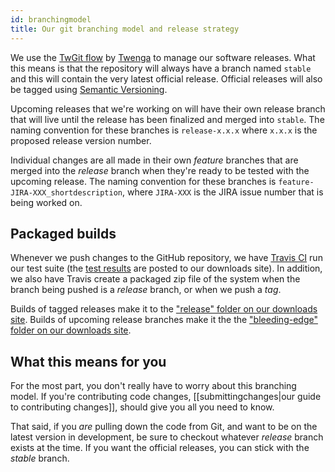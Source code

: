 ```yaml
---
id: branchingmodel
title: Our git branching model and release strategy
---
```


We use the [TwGit flow](https://github.com/Twenga/twgit) by [Twenga](http://twgit.twenga.com/) to manage our software releases. What this means is that the repository will always have a branch named `stable` and this will contain the very latest official release. Official releases will also be tagged using [Semantic Versioning](http://semver.org/).

Upcoming releases that we're working on will have their own release branch that will live until the release has been finalized and merged into `stable`. The naming convention for these branches is `release-x.x.x` where `x.x.x` is the proposed release version number.

Individual changes are all made in their own *feature* branches that are merged into the *release* branch when they're ready to be tested with the upcoming release. The naming convention for these branches is `feature-JIRA-XXX_shortdescription`, where `JIRA-XXX` is the JIRA issue number that is being worked on.

## Packaged builds

Whenever we push changes to the GitHub repository, we have [Travis CI](https://travis-ci.org/) run our test suite (the [test results](http://downloads.presidecms.com/#!/presidecms%2Ftestresults%2F) are posted to our downloads site). In addition, we also have Travis create a packaged zip file of the system when the branch being pushed is a *release* branch, or when we push a *tag*.

Builds of tagged releases make it to the ["release" folder on our downloads site](http://downloads.presidecms.com/#!/presidecms%2Frelease%2F). Builds of upcoming release branches make it the the ["bleeding-edge" folder on our downloads site](http://downloads.presidecms.com/#!/presidecms%2Fbleeding-edge%2F).

## What this means for you

For the most part, you don't really have to worry about this branching model. If you're contributing code changes, [[submittingchanges|our guide to contributing changes]], should give you all you need to know.

That said, if you *are* pulling down the code from Git, and want to be on the latest version in development, be sure to checkout whatever *release* branch exists at the time. If you want the official releases, you can stick with the *stable* branch.